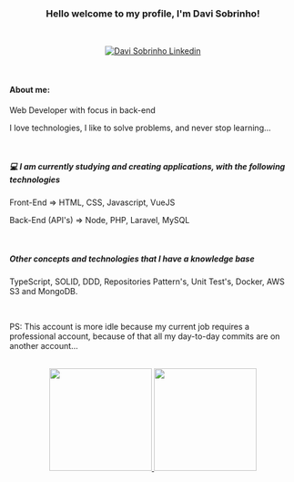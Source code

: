<h3 align="center">Hello welcome to my profile, I'm Davi Sobrinho!</h3>

<br>

<p align="center">
  <a href="https://www.linkedin.com/in/davisobrinho/">
    <img src="https://img.shields.io/badge/linkedin-%230077B5.svg?&style=for-the-badge&logo=linkedin&logoColor=white" alt="Davi Sobrinho Linkedin" />
  </a>
<p/>

<br>

<h4> About me: </h4> 
<p> Web Developer with focus in back-end</p> 
<p>I love technologies, I like to solve problems, and never stop learning... <p/>

</br>

<h5> 💻 I am currently studying and creating applications, with the following technologies</h5>

<p>Front-End => HTML, CSS, Javascript, VueJS</p>
<p>Back-End (API's) => Node, PHP, Laravel, MySQL</p>

</br>

<h5>Other concepts and technologies that I have a knowledge base</h5>
<p>TypeScript, SOLID, DDD, Repositories Pattern's, Unit Test's, Docker, AWS S3 and MongoDB.</p>

</br>

 <p>PS: This account is more idle because my current job requires a professional account, because of that all my day-to-day commits are on another account... </p>
 
</br>
 
<div align="center">
  <a href="https://github.com/davisls">
  <img height="180em" src="https://github-readme-stats.vercel.app/api?username=davisls&show_icons=true&theme=dark&include_all_commits=true&count_private=true"/>
  <img height="180em" src="https://github-readme-stats.vercel.app/api/top-langs/?username=davisls&layout=compact&langs_count=7&theme=dark"/>
</div>
  
